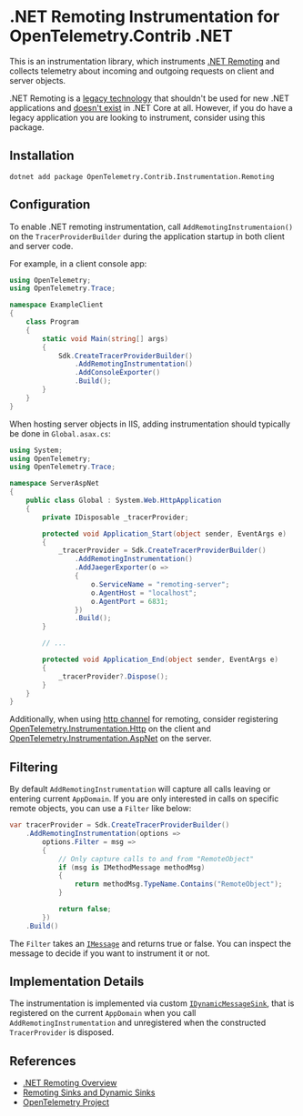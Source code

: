 # .NET Remoting Instrumentation for OpenTelemetry.Contrib .NET

This is an instrumentation library, which instruments [.NET Remoting](https://docs.microsoft.com/en-us/previous-versions/dotnet/netframework-3.0/72x4h507(v=vs.85))
and collects telemetry about incoming and outgoing requests on client
and server objects.

.NET Remoting is a [legacy technology](https://docs.microsoft.com/en-us/previous-versions/dotnet/netframework-3.0/kwdt6w2k(v=vs.85))
that shouldn't be used for new .NET applications and [doesn't exist](https://docs.microsoft.com/en-us/dotnet/core/porting/net-framework-tech-unavailable#remoting)
in .NET Core at all. However, if you do have a legacy application you are
looking to instrument, consider using this package.

## Installation

```shell
dotnet add package OpenTelemetry.Contrib.Instrumentation.Remoting
```

## Configuration

To enable .NET remoting instrumentation, call `AddRemotingInstrumentaion()` on
the `TracerProviderBuilder` during the application startup in both client and
server code.

For example, in a client console app:

```csharp
using OpenTelemetry;
using OpenTelemetry.Trace;

namespace ExampleClient
{
    class Program
    {
        static void Main(string[] args)
        {
            Sdk.CreateTracerProviderBuilder()
                .AddRemotingInstrumentation()
                .AddConsoleExporter()
                .Build();
        }
    }
}
```

When hosting server objects in IIS, adding instrumentation should typically
be done in `Global.asax.cs`:

```csharp
using System;
using OpenTelemetry;
using OpenTelemetry.Trace;

namespace ServerAspNet
{
    public class Global : System.Web.HttpApplication
    {
        private IDisposable _tracerProvider;

        protected void Application_Start(object sender, EventArgs e)
        {
            _tracerProvider = Sdk.CreateTracerProviderBuilder()
                .AddRemotingInstrumentation()
                .AddJaegerExporter(o =>
                {
                    o.ServiceName = "remoting-server";
                    o.AgentHost = "localhost";
                    o.AgentPort = 6831;
                })
                .Build();
        }

        // ...

        protected void Application_End(object sender, EventArgs e)
        {
            _tracerProvider?.Dispose();
        }
    }
}
```

Additionally, when using [http channel](https://docs.microsoft.com/en-us/dotnet/api/system.runtime.remoting.channels.http.httpchannel?view=netframework-4.8)
for remoting, consider registering [OpenTelemetry.Instrumentation.Http](https://github.com/open-telemetry/opentelemetry-dotnet/tree/master/src/OpenTelemetry.Instrumentation.Http)
on the client and [OpenTelemetry.Instrumentation.AspNet](https://github.com/open-telemetry/opentelemetry-dotnet/tree/master/src/OpenTelemetry.Instrumentation.AspNet)
on the server.

## Filtering

By default `AddRemotingInstrumentation` will capture all calls leaving
or entering current `AppDomain`. If you are only interested in calls on
specific remote objects, you can use a `Filter` like below:

```csharp
var tracerProvider = Sdk.CreateTracerProviderBuilder()
    .AddRemotingInstrumentation(options =>
        options.Filter = msg =>
        {
            // Only capture calls to and from "RemoteObject"
            if (msg is IMethodMessage methodMsg)
            {
                return methodMsg.TypeName.Contains("RemoteObject");
            }

            return false;
        })
    .Build()
```

The `Filter` takes an [`IMessage`](https://docs.microsoft.com/en-us/dotnet/api/system.runtime.remoting.messaging.imessage?view=netframework-4.8)
and returns true or false. You can inspect the message to decide if you
want to instrument it or not.

## Implementation Details

The instrumentation is implemented via custom [`IDynamicMessageSink`](https://docs.microsoft.com/en-us/dotnet/api/system.runtime.remoting.contexts.idynamicmessagesink?view=netframework-4.8),
that is registered on the current `AppDomain` when you call
`AddRemotingInstrumentation` and unregistered when the constructed
`TracerProvider` is disposed.

## References

* [.NET Remoting Overview](https://docs.microsoft.com/en-us/previous-versions/dotnet/articles/ms973857(v=msdn.10))
* [Remoting Sinks and Dynamic Sinks](https://docs.microsoft.com/en-us/previous-versions/dotnet/netframework-1.1/xec2wbt4(v=vs.71))
* [OpenTelemetry Project](https://opentelemetry.io/)

